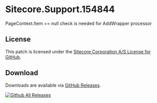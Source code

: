 # Sitecore.Support.154844
PageContext.Item == null check is needed for AddWrapper processor

## License  
This patch is licensed under the [Sitecore Corporation A/S License for GitHub](https://github.com/sitecoresupport/Sitecore.Support.154844/blob/master/LICENSE).  

## Download  
Downloads are available via [GitHub Releases](https://github.com/sitecoresupport/Sitecore.Support.154844/releases).  

[![Github All Releases](https://img.shields.io/github/downloads/SitecoreSupport/Sitecore.Support.154844/total.svg)](https://github.com/SitecoreSupport/Sitecore.Support.154844/releases)

